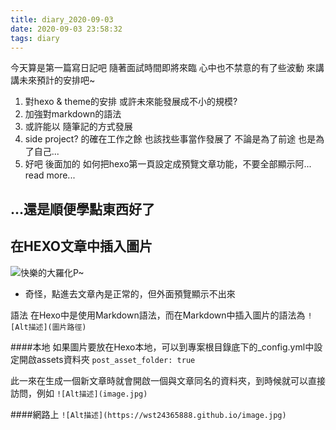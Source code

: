 ```yaml
---
title: diary_2020-09-03
date: 2020-09-03 23:58:32
tags: diary
---
```

今天算是第一篇寫日記吧
隨著面試時間即將來臨 心中也不禁意的有了些波動
來講講未來預計的安排吧~
<!-- more -->
1. 對hexo & theme的安排 或許未來能發展成不小的規模?
2. 加強對markdown的語法
3. 或許能以 隨筆記的方式發展
4. side project? 的確在工作之餘 也該找些事當作發展了 不論是為了前途 也是為了自己...
5. 好吧 後面加的 如何把hexo第一頁設定成預覽文章功能，不要全部顯示阿... read more...

...還是順便學點東西好了
---
## 在HEXO文章中插入圖片
![快樂的大羅化P~](image.jpg)
* 奇怪，點進去文章內是正常的，但外面預覽顯示不出來

語法
在Hexo中是使用Markdown語法，而在Markdown中插入圖片的語法為
`![Alt描述](圖片路徑)`

####本地
如果圖片要放在Hexo本地，可以到專案根目錄底下的_config.yml中設定開啟assets資料夾
`post_asset_folder: true`

此一來在生成一個新文章時就會開啟一個與文章同名的資料夾，到時候就可以直接訪問，例如
`![Alt描述](image.jpg)`

####網路上
`![Alt描述](https://wst24365888.github.io/image.jpg)`
